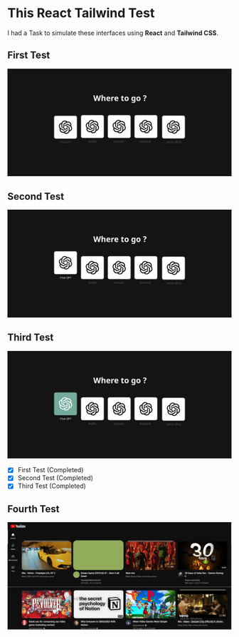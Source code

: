# This React Tailwind Test

I had a Task to simulate these interfaces using **React** and **Tailwind CSS**.

## First Test

![Test 2](public/images/test1.svg)

## Second Test

![Test 1](public/images/test2.svg)

## Third Test

![Test 3](public/images/test3.svg)

- [x] First Test (Completed)
- [x] Second Test (Completed)
- [x] Third Test (Completed)

## Fourth Test

![Test 4](public/images/youtube_clone.svg)
